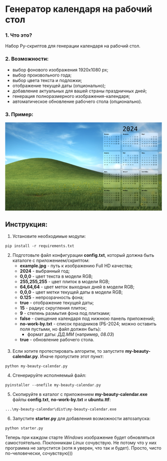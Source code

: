 # Генератор календаря на рабочий стол

### 1. Что это?
Набор Py-скриптов для генерации календаря на рабочий стол.

### 2. Возможности:
- выбор фонового изображения 1920х1080 px;
- выбор произвольного года;
- выбор цвета текста и подложки;
- отображение текущей даты (опционально);
- добавление актуальных для вашей страны праздничных дней;
- генерация полноразмерного изображения-календаря;
- автоматическое обновление рабочего стола (опционально).

### 3. Пример:
![Результат](/other/calendar-2024.png)

## Инструкция:
1. Установите необходимые модули:

```shell
pip install -r requirements.txt
```

2. Подготовьте файл конфигурации **config.txt**, который должна быть каталоге с приложением/скриптом:
    - **example.jpg** - путь к изображению Full HD качества;
    - **2024** - выбранный год;
    - **0,0,0** - цвет текста в модели RGB;
    - **255,255,255** - цвет плиток в модели RGB;
    - **64,64,64** - цвет меток выходных дней в модели RGB;
    - **0,0,0** - цвет метки текущей даты в модели RGB;
    - **0.125** - непрозрачность фона;
    - **true** - отображение текущей даты;
    - **15** - радиус скругления плиток;
    - **9** - степень размытия фона под плитками;
    - **false** - смещение календаря под нижнюю панель приложений;
    - **no-work-by.txt** - список праздников (РБ-2024; можно оставить поля пустыми, но файл должен быть):
      - формат даты: *ДД.ММ* (например, *08.03*)
    - **true** - обновление рабочего стола.
#### 

3. Если хотите протестировать алгоритм, то запустите **my-beauty-calendar.py**. Иначе пропустите этот пункт:
```shell
python my-beauty-calendar.py
```

4. Сгенерируйте исполняемый файл:
```shell
pyinstaller --onefile my-beauty-calendar.py
``` 

5. Скопируйте в каталог с приложением **my-beauty-calendar.exe** файлы **config.txt**, **no-work-by.txt** и **ubuntu.ttf**:
```
...\my-beauty-calendar\dist\my-beauty-calendar.exe
```

6. Запустите **starter.py** для добавления возможности автозапуска:
```shell
python starter.py
```

Теперь при каждом старте *Windows* изображение будет обновляться самостоятельно.
Поклонникам *Linux* сочувствую. Не потому что у них программа не запустится (хотя я уверен, что так и будет). Просто, чисто по-человечески, сочувствую))) 

